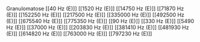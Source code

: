 Granulomatose
[[40 Hz (E)]]
[[1520 Hz (E)]]
[[14750 Hz (E)]]
[[71870 Hz (E)]]
[[152250 Hz (E)]]
[[217500 Hz (E)]]
[[335000 Hz (E)]]
[[492500 Hz (E)]]
[[675540 Hz (E)]]
[[775350 Hz (E)]]
[[90 Hz (E)]]
[[330 Hz (E)]]
[[5490 Hz (E)]]
[[37000 Hz (E)]]
[[203830 Hz (E)]]
[[381410 Hz (E)]]
[[481930 Hz (E)]]
[[614820 Hz (E)]]
[[763000 Hz (E)]]
[[797230 Hz (E)]]